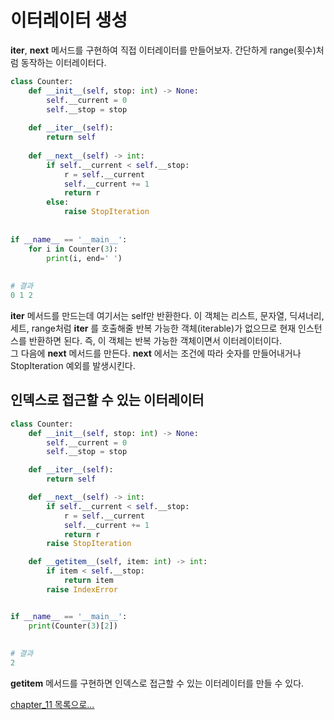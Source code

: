 # 이터레이터 생성

__iter__, __next__ 메서드를 구현하여 직접 이터레이터를 만들어보자. 간단하게 range(횟수)처럼 동작하는 이터레이터다.

```python
class Counter:
    def __init__(self, stop: int) -> None:
        self.__current = 0
        self.__stop = stop
        
    def __iter__(self):
        return self
    
    def __next__(self) -> int:
        if self.__current < self.__stop:
            r = self.__current
            self.__current += 1
            return r
        else:
            raise StopIteration
        
    
if __name__ == '__main__':
    for i in Counter(3):
        print(i, end=' ')
        
        
# 결과
0 1 2
```

__iter__ 메서드를 만드는데 여기서는 self만 반환한다. 이 객체는 리스트, 문자열, 딕셔너리, 세트, range처럼 __iter__ 를 호출해줄 
반복 가능한 객체(iterable)가 없으므로 현재 인스턴스를 반환하면 된다. 즉, 이 객체는 반복 가능한 객체이면서 이터레이터이다.   
그 다음에 __next__ 메서드를 만든다. __next__ 에서는 조건에 따라 숫자를 만들어내거나 StopIteration 예외를 발생시킨다.

## 인덱스로 접근할 수 있는 이터레이터

```python
class Counter:
    def __init__(self, stop: int) -> None:
        self.__current = 0
        self.__stop = stop

    def __iter__(self):
        return self

    def __next__(self) -> int:
        if self.__current < self.__stop:
            r = self.__current
            self.__current += 1
            return r
        raise StopIteration

    def __getitem__(self, item: int) -> int:
        if item < self.__stop:
            return item
        raise IndexError


if __name__ == '__main__':
    print(Counter(3)[2])
    
    
# 결과
2
```

__getitem__ 메서드를 구현하면 인덱스로 접근할 수 있는 이터레이터를 만들 수 있다.

[chapter_11 목록으로...](../index.md)
